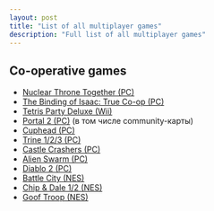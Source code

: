 ```yaml
---
layout: post
title: "List of all multiplayer games"
description: "Full list of all multiplayer games"
---
```


## Co-operative games

  - [Nuclear Throne Together (PC)][NTT]
  - [The Binding of Isaac: True Co-op (PC)][Isaac]
  - [Tetris Party Deluxe (Wii)][TetrisWii]
  - [Portal 2 (PC)][Portal2] (в том числе community-карты)
  - [Cuphead (PC)][Cuphead]
  - [Trine 1/2/3 (PC)][Trine]
  - [Castle Crashers (PC)][CastleCrashers]
  - [Alien Swarm (PC)][AlienSwarm]
  - [Diablo 2 (PC)][Diablo2]
  - [Battle City (NES)][BattleCity]
  - [Chip & Dale 1/2 (NES)][ChipDale]
  - [Goof Troop (NES)][GoofTroop]

[NTT]: https://yellowafterlife.itch.io/nuclear-throne-together
[Isaac]: https://steamcommunity.com/sharedfiles/filedetails/?id=1230784774
[TetrisWii]: https://www.youtube.com/watch?v=HIsk7JJZwQs
[Portal2]: https://store.steampowered.com/app/620/Portal_2/
[GoofTroop]: https://en.wikipedia.org/wiki/Goof_Troop_(video_game)
[Cuphead]: https://store.steampowered.com/app/268910/Cuphead/
[Trine]: https://en.wikipedia.org/wiki/Trine_(video_game)
[CastleCrashers]: https://store.steampowered.com/app/204360/Castle_Crashers/
[AlienSwarm]: https://store.steampowered.com/app/630/Alien_Swarm/
[Diablo2]: https://en.wikipedia.org/wiki/Diablo_II
[BattleCity]: https://en.wikipedia.org/wiki/Battle_City_(video_game)
[ChipDale]: https://en.wikipedia.org/wiki/Chip_%27n_Dale_Rescue_Rangers_(video_game)
